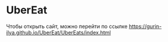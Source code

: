 # UberEat
Чтобы открыть сайт, можно перейти по ссылке https://gurin-ilya.github.io/UberEat/UberEats/index.html
